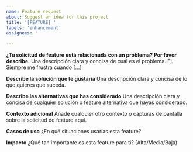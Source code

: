 ```yaml
---
name: Feature request
about: Suggest an idea for this project
title: '[FEATURE] '
labels: 'enhancement'
assignees: ''

---
```


**¿Tu solicitud de feature está relacionada con un problema? Por favor describe.**
Una descripción clara y concisa de cuál es el problema. Ej. Siempre me frustra cuando [...]

**Describe la solución que te gustaría**
Una descripción clara y concisa de lo que quieres que suceda.

**Describe las alternativas que has considerado**
Una descripción clara y concisa de cualquier solución o feature alternativa que hayas considerado.

**Contexto adicional**
Añade cualquier otro contexto o capturas de pantalla sobre la solicitud de feature aquí.

**Casos de uso**
¿En qué situaciones usarías esta feature?

**Impacto**
¿Qué tan importante es esta feature para ti? (Alta/Media/Baja) 